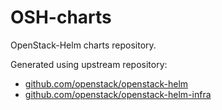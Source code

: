 # OSH-charts

OpenStack-Helm charts repository. 

Generated using upstream repository:

* [github.com/openstack/openstack-helm](github.com/openstack/openstack-helm)
* [github.com/openstack/openstack-helm-infra](github.com/openstack/openstack-helm-infra)
